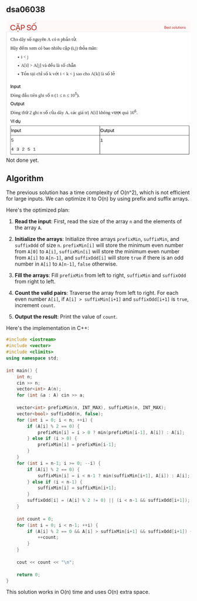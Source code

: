 ## dsa06038
![alt text](image.png)
Not done yet.
## Algorithm
The previous solution has a time complexity of O(n^2), which is not efficient for large inputs. We can optimize it to O(n) by using prefix and suffix arrays.

Here's the optimized plan:

1. **Read the input**: First, read the size of the array `n` and the elements of the array `A`.

2. **Initialize the arrays**: Initialize three arrays `prefixMin`, `suffixMin`, and `suffixOdd` of size `n`. `prefixMin[i]` will store the minimum even number from `A[0]` to `A[i]`, `suffixMin[i]` will store the minimum even number from `A[i]` to `A[n-1]`, and `suffixOdd[i]` will store `true` if there is an odd number in `A[i]` to `A[n-1]`, `false` otherwise.

3. **Fill the arrays**: Fill `prefixMin` from left to right, `suffixMin` and `suffixOdd` from right to left.

4. **Count the valid pairs**: Traverse the array from left to right. For each even number `A[i]`, if `A[i] > suffixMin[i+1]` and `suffixOdd[i+1]` is `true`, increment `count`.

5. **Output the result**: Print the value of `count`.

Here's the implementation in C++:

```cpp
#include <iostream>
#include <vector>
#include <climits>
using namespace std;

int main() {
    int n;
    cin >> n;
    vector<int> A(n);
    for (int &a : A) cin >> a;

    vector<int> prefixMin(n, INT_MAX), suffixMin(n, INT_MAX);
    vector<bool> suffixOdd(n, false);
    for (int i = 0; i < n; ++i) {
        if (A[i] % 2 == 0) {
            prefixMin[i] = i > 0 ? min(prefixMin[i-1], A[i]) : A[i];
        } else if (i > 0) {
            prefixMin[i] = prefixMin[i-1];
        }
    }
    for (int i = n-1; i >= 0; --i) {
        if (A[i] % 2 == 0) {
            suffixMin[i] = i < n-1 ? min(suffixMin[i+1], A[i]) : A[i];
        } else if (i < n-1) {
            suffixMin[i] = suffixMin[i+1];
        }
        suffixOdd[i] = (A[i] % 2 != 0) || (i < n-1 && suffixOdd[i+1]);
    }

    int count = 0;
    for (int i = 0; i < n-1; ++i) {
        if (A[i] % 2 == 0 && A[i] > suffixMin[i+1] && suffixOdd[i+1]) {
            ++count;
        }
    }

    cout << count << "\n";

    return 0;
}
```

This solution works in O(n) time and uses O(n) extra space.
